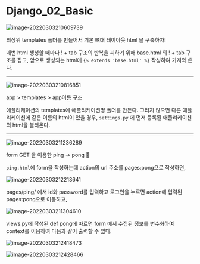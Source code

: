 # Django_02_Basic

![image-20220303210609739](../../AppData/Roaming/Typora/typora-user-images/image-20220303210609739.png) 

최상위 templates 폴더를 만들어서 기본 뼈대 레이아웃 html 을 구축하자!

매번 html 생성할 때마다 ! + tab 구조의 반복을 피하기 위해 base.html 의 ! + tab 구조를 잡고, 앞으로 생성되는 html에 `{% extends 'base.html' %}` 작성하여 가져와 쓴다.

---





![image-20220303210816851](../../AppData/Roaming/Typora/typora-user-images/image-20220303210816851.png)

app > templates > app이름 구조

애플리케이션의 templates에  애플리케이션명 폴더를 만든다. 그러지 않으면 다른 애플리케이션에 같은 이름의 html이 있을 경우, `settings.py` 에 먼저 등록된 애플리케이션의 html을 불러온다.

---



![image-20220303211236289](../../AppData/Roaming/Typora/typora-user-images/image-20220303211236289.png)





form GET 을 이용한 ping -> pong :ping_pong:

`ping.html`에 form을 작성하는데 action의 url 주소를 pages:pong으로 작성하면, 

![image-20220303212213641](../../AppData/Roaming/Typora/typora-user-images/image-20220303212213641.png)

pages/ping/ 에서 id와 password를 입력하고 로그인을 누르면 action에 입력된 pages:pong으로 이동하고, 



![image-20220303211304610](../../AppData/Roaming/Typora/typora-user-images/image-20220303211304610.png)



views.py에 작성된 def pong에 따르면 form 에서 수집된 정보를 변수화하여 context를 이용하여 다음과 같이 출력할 수 있다.

![image-20220303212418473](../../AppData/Roaming/Typora/typora-user-images/image-20220303212418473.png)

![image-20220303212428466](../../AppData/Roaming/Typora/typora-user-images/image-20220303212428466.png)
